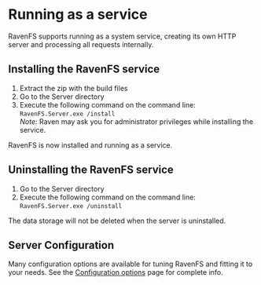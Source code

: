 ﻿# Running as a service

RavenFS supports running as a system service, creating its own HTTP server and processing all requests internally.

## Installing the RavenFS service

1. Extract the zip with the build files
2. Go to the Server directory
3. Execute the following command on the command line: <code>RavenFS.Server.exe /install</code>  
    _Note:_ Raven may ask you for administrator privileges while installing the service.

RavenFS is now installed and running as a service.

## Uninstalling the RavenFS service

1. Go to the Server directory
2. Execute the following command on the command line: <code>RavenFS.Server.exe /uninstall</code>

The data storage will not be deleted when the server is uninstalled.

## Server Configuration

Many configuration options are available for tuning RavenFS and fitting it to your needs. See the [Configuration options](../configuration) page for complete info.